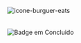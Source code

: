 ![icone-burguer-eats](https://user-images.githubusercontent.com/56574192/178992468-5193e05d-d28c-43a7-8185-66cdbf483f88.png)
<br>
<br>
<br>
![Badge em Concluido](http://img.shields.io/static/v1?label=STATUS&message=EM%20DESENVOLVIMENTO&color=GREEN&style=for-the-badge)
